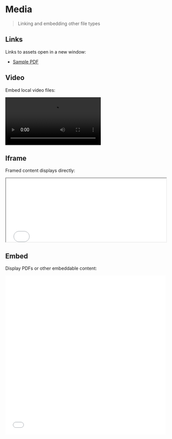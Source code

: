 # Media

> Linking and embedding other file types

## Links

Links to assets open in a new window:

- [Sample PDF](media/sample.pdf)

## Video

Embed local video files:

<video src="media/sample.mp4" controls></video>

## Iframe

Framed content displays directly:

<iframe src="media/sample.html" width="100%" height="200"></iframe>

## Embed

Display PDFs or other embeddable content:

<embed src="media/sample.pdf" width="100%" height="500"></embed>
